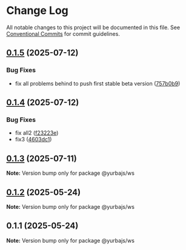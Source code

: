 # Change Log

All notable changes to this project will be documented in this file.
See [Conventional Commits](https://conventionalcommits.org) for commit guidelines.

## [0.1.5](https://github.com/rastgame/yurba.js/compare/@yurbajs/ws@0.1.4...@yurbajs/ws@0.1.5) (2025-07-12)


### Bug Fixes

* fix all problems behind to push first stable beta version ([757b0b9](https://github.com/rastgame/yurba.js/commit/757b0b96a74f6074ef1082a29d345b4302d6d536))





## [0.1.4](https://github.com/rastgame/yurba.js/compare/@yurbajs/ws@0.1.3...@yurbajs/ws@0.1.4) (2025-07-12)


### Bug Fixes

* fix all2 ([f23223e](https://github.com/rastgame/yurba.js/commit/f23223e61842ace5eabe156cf766465d3d0a110c))
* fix3 ([4603dc1](https://github.com/rastgame/yurba.js/commit/4603dc11d4184d4106c67c3eb336a19b9aea5a21))





## [0.1.3](https://github.com/rastgame/yurba.js/compare/@yurbajs/ws@0.1.2...@yurbajs/ws@0.1.3) (2025-07-11)

**Note:** Version bump only for package @yurbajs/ws





## [0.1.2](https://github.com/rastgame/yurba.js/compare/@yurbajs/ws@0.1.1...@yurbajs/ws@0.1.2) (2025-05-24)

**Note:** Version bump only for package @yurbajs/ws





## 0.1.1 (2025-05-24)

**Note:** Version bump only for package @yurbajs/ws
